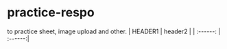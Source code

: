 # practice-respo
to practice sheet, image upload and other.
| HEADER1 | header2 |
| :------: | :------:|
